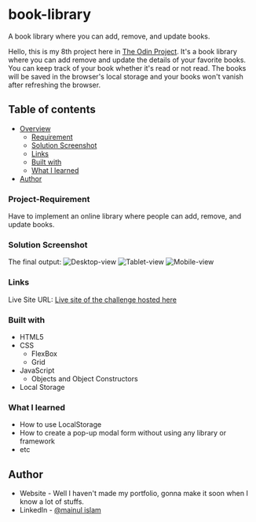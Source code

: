 # book-library
A book library where you can add, remove, and update books.

Hello, this is my 8th project here in [The Odin Project](https://www.theodinproject.com/). It's a book library where you can add remove and update the details of your favorite books. You can keep track of your book whether it's read or not read. The books will be saved in the browser's local storage and your books won't vanish after refreshing the browser.

## Table of contents
- [Overview](#overview)
  - [Requirement](#project-requirement)
  - [Solution Screenshot](#solution-screenshot)
  - [Links](#links)
  - [Built with](#built-with)
  - [What I learned](#what-i-learned)
- [Author](#author)


### Project-Requirement
Have to implement an online library where people can add, remove, and update books.

### Solution Screenshot
The final output:
![Desktop-view](#)
![Tablet-view](#)
![Mobile-view](#)

### Links
Live Site URL: [Live site of the challenge hosted here](https://mainul-islam-nirob.github.io/book-library/)

### Built with
- HTML5
- CSS
    - FlexBox
    - Grid
- JavaScript
  - Objects and Object Constructors
- Local Storage

### What I learned
- How to use LocalStorage
- How to create a pop-up modal form without using any library or framework
- etc

## Author
- Website - Well I haven't made my portfolio, gonna make it soon when I know a lot of stuffs.
- LinkedIn - [@mainul islam](https://www.linkedin.com/in/mainul-islam-nirob/)
